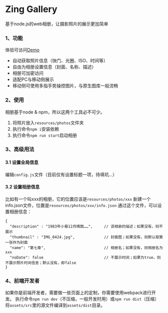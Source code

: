 Zing Gallery
============

基于node.js的web相册，让摄影照片的展示更加简单

### 1、功能

体验可访问[Demo](http://120.24.181.238/gallery/)

* 自动获取照片信息（快门、光圈、ISO、时间等）
* 自由为相册设置信息（封面、名称、描述）
* 相册可加密访问
* 适配PC与移动侧展示
* 移动侧可使用多指手势操控图片，与原生图库一般流畅

### 2、使用

相册基于node & npm，所以这两个工具必不可少。

1. 将照片放入``resources/photos``文件夹
2. 执行命令``npm i``安装依赖
3. 执行命令``npm run start``启动相册

### 3、高级用法

#### 3.1 设置全局信息

编辑``config.js``文件（目前仅有设置标题一项，待填坑…）

#### 3.2 设置相册信息

比如有一个叫xxx的相册，它的位置应该是``resources/photos/xxx``
新建一个info.json文件，位置是``resources/photos/xxx/info.json``
通过这个文件，可以设置相册信息：
```
{
  "description" : "1983年小巷12月晴朗……",     // 该相册的描述；如果没有，则不展示
  "thumbnail" : "IMG_0424.jpg",             // 封面图；如果没有，则默认取第一张作为封面
  "name": "第七章",                          // 相册名；如果没有，则相册名为xxx
  "noDate": false                           // 不展示时间；如果为true，则不展示照片时间信息；默认没有，即false
}
```

### 4、前端开发者

如果你是前端开发者，需要做一些页面上的定制，你需要使用webpack进行开发。
执行命令``npm run dev``（不压缩，一般开发时用）或``npm run dist``（压缩）
将``assets/src``里的源文件编译到``assets/dist``目录。
